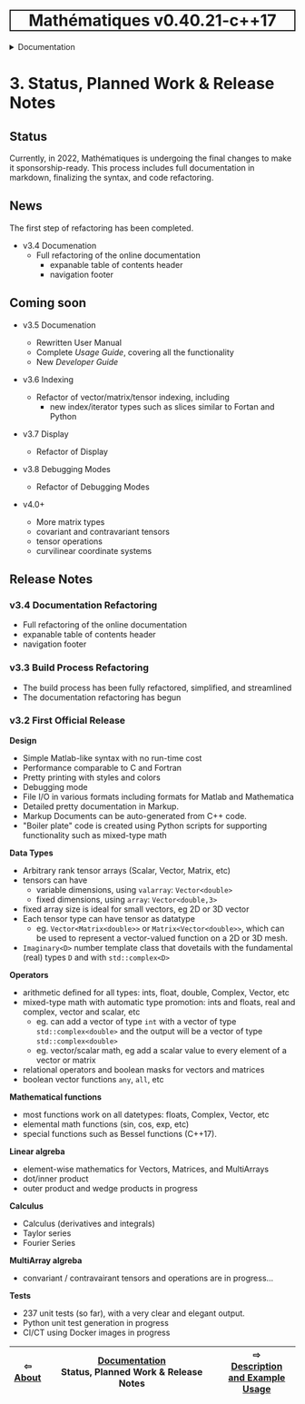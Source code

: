 <h1 style='border: 2px solid; text-align: center'>Mathématiques v0.40.21-c++17</h1>

<details>

<summary>Documentation</summary>

# [Documentation](../README.md)<br>
1. [License](../license/README.md)<br>
2. [About](../about/README.md)<br>
3. _Status, Planned Work & Release Notes_ <br>
4. [Description and Example Usage](../overview/README.md)<br>
5. [Installation](../installation/README.md)<br>
6. [Your First Mathématiques Project](../first-project/README.md)<br>
7. [Usage Guide: Syntax, Data Types, Functions, etc](../user-guide/README.md)<br>
8. [Benchmarks](../benchmarks/README.md)<br>
9. [Tests](../test/README.md)<br>
10. [Developer Guide: Modifying and Extending Mathématiques](../developer-guide/README.md)<br>


</details>



# 3. Status, Planned Work & Release Notes

## Status

Currently, in 2022, Mathématiques is undergoing the final changes to make it sponsorship-ready.  This process includes full documentation in markdown, finalizing the syntax, and code refactoring.

## News 

The first step of refactoring has been completed.

+ v3.4 Documenation
  + Full refactoring of the online documentation
    + expanable table of contents header
    + navigation footer

## Coming soon

+ v3.5 Documenation
  + Rewritten User Manual
  + Complete _Usage Guide_, covering all the functionality
  + New _Developer Guide_

+ v3.6 Indexing
  + Refactor of vector/matrix/tensor indexing, including
    + new index/iterator types such as slices similar to Fortan and Python

+ v3.7 Display 
  + Refactor of Display

+ v3.8 Debugging Modes
  + Refactor of Debugging Modes

+ v4.0+ 
  + More matrix types
  + covariant and contravariant tensors
  + tensor operations
  + curvilinear coordinate systems

## Release Notes

### **v3.4** Documentation Refactoring
  + Full refactoring of the online documentation
  + expanable table of contents header
  + navigation footer

### **v3.3** Build Process Refactoring
  + The build process has been fully refactored, simplified, and streamlined
  + The documentation refactoring has begun
  
### **v3.2** First Official Release

**Design**
  + Simple Matlab-like syntax with no run-time cost
  + Performance comparable to C and Fortran
  + Pretty printing with styles and colors
  + Debugging mode
  + File I/O in various formats including formats for Matlab and Mathematica
  + Detailed pretty documentation in Markup.  
  + Markup Documents can be auto-generated from C++ code.
  + "Boiler plate" code is created using Python scripts for supporting functionality such as mixed-type math

**Data Types**
  + Arbitrary rank tensor arrays (Scalar, Vector, Matrix, etc)
  + tensors can have 
    + variable dimensions, using `valarray`:  `Vector<double>`
    + fixed dimensions, using `array`: `Vector<double,3>`
  + fixed array size is ideal for small vectors, eg 2D or 3D vector
  + Each tensor type can have tensor as datatype
    + eg. `Vector<Matrix<double>>` or `Matrix<Vector<double>>`, which can be used to represent a vector-valued function on a 2D or 3D mesh.
  + `Imaginary<D>` number template class that dovetails with the fundamental (real) types `D` and  with `std::complex<D>`

**Operators**
  + arithmetic defined for all types: ints, float, double, Complex, Vector, etc
  + mixed-type math with automatic type promotion: ints and floats, real and complex, vector and scalar, etc
    + eg. can add a vector of type `int` with a vector of type `std::complex<double>` and the output will be a vector of type `std::complex<double>`
    + eg. vector/scalar math, eg add a scalar value to every element of a vector or matrix
  + relational operators and boolean masks for vectors and matrices
  + boolean vector functions ```any```, ```all```, etc

**Mathematical functions**
  + most functions work on all datetypes: floats, Complex, Vector, etc
  + elemental math functions (sin, cos, exp, etc)
  + special functions such as Bessel functions (C++17).

**Linear algreba**
  + element-wise mathematics for Vectors, Matrices, and MultiArrays
  + dot/inner product
  + outer product and wedge products in progress 

**Calculus**
  + Calculus (derivatives and integrals)
  + Taylor series
  + Fourier Series

**MultiArray algreba**
  + convariant / contravairant tensors and operations are in progress...
 
**Tests**
  + 237 unit tests (so far), with a very clear and elegant output.
  + Python unit test generation in progress
  + CI/CT using Docker images in progress


| ⇦ <br />[About](../about/README.md)  | [Documentation](../README.md)<br />Status, Planned Work & Release Notes<br /><img width=1000/> | ⇨ <br />[Description and Example Usage](../overview/README.md)   |
| ------------ | :-------------------------------: | ------------ |

